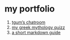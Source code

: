 <title>home</title>

# my portfolio

1. [tgum’s chatroom](https://tgum.github.io/chatroom)
1. [my greek mythology quizz](pages/greek_mythology_quizz.html)
1. [a short markdown guide](pages/md_guide.md)
